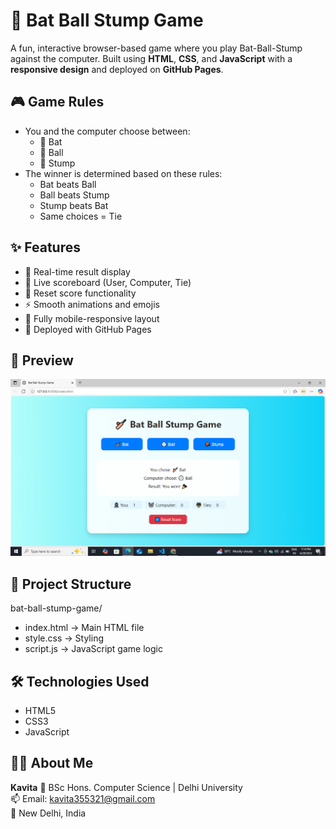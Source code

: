 # 🏏 Bat Ball Stump Game

A fun, interactive browser-based game where you play Bat-Ball-Stump against the computer. Built using **HTML**, **CSS**, and **JavaScript** with a **responsive design** and deployed on **GitHub Pages**.

## 🎮 Game Rules

- You and the computer choose between:
  - 🏏 Bat
  - 🏐 Ball
  - 🧱 Stump
- The winner is determined based on these rules:
  - Bat beats Ball
  - Ball beats Stump
  - Stump beats Bat
  - Same choices = Tie

## ✨ Features

- 🎯 Real-time result display
- 🧮 Live scoreboard (User, Computer, Tie)
- 🔁 Reset score functionality
- ⚡ Smooth animations and emojis
- 📱 Fully mobile-responsive layout
- 🚀 Deployed with GitHub Pages

## 📸 Preview

![Bat Ball Stump Screenshot](https://github.com/kavita355321/bat-ball-stump-game/blob/main/screenshort.png?raw=true)

## 📂 Project Structure

bat-ball-stump-game/
- index.html        → Main HTML file
- style.css         → Styling
- script.js         → JavaScript game logic

## 🛠️ Technologies Used

- HTML5
- CSS3
- JavaScript 

## 👩‍💻 About Me

**Kavita** 
💼 BSc Hons. Computer Science | Delhi University  
📫 Email: kavita355321@gmail.com  
📍 New Delhi, India

